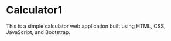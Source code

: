 # Calculator1
This is a simple calculator web application built using HTML, CSS, JavaScript, and Bootstrap.
